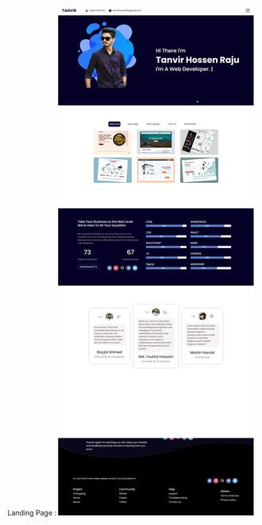 
Landing Page :
![logo](https://github.com/exploreTanvir/React-Portfolio/blob/main/src/assets/portfolio.png)
